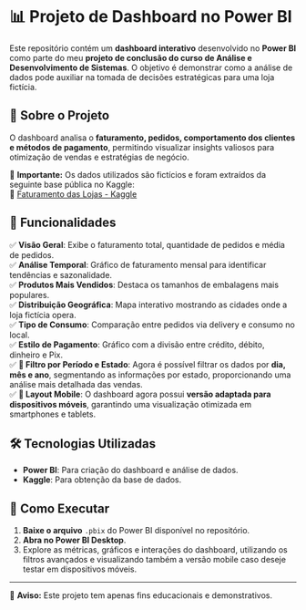 # 📊 Projeto de Dashboard no Power BI

Este repositório contém um **dashboard interativo** desenvolvido no **Power BI** como parte do meu **projeto de conclusão do curso de Análise e Desenvolvimento de Sistemas**. O objetivo é demonstrar como a análise de dados pode auxiliar na tomada de decisões estratégicas para uma loja fictícia.

## 📌 Sobre o Projeto

O dashboard analisa o **faturamento, pedidos, comportamento dos clientes e métodos de pagamento**, permitindo visualizar insights valiosos para otimização de vendas e estratégias de negócio.

📢 **Importante:** Os dados utilizados são fictícios e foram extraídos da seguinte base pública no Kaggle:  
🔗 [Faturamento das Lojas - Kaggle](https://www.kaggle.com/datasets/adrianosantosdev/faturamento-das-lojas)

## 🔹 Funcionalidades

✅ **Visão Geral**: Exibe o faturamento total, quantidade de pedidos e média de pedidos.  
✅ **Análise Temporal**: Gráfico de faturamento mensal para identificar tendências e sazonalidade.  
✅ **Produtos Mais Vendidos**: Destaca os tamanhos de embalagens mais populares.  
✅ **Distribuição Geográfica**: Mapa interativo mostrando as cidades onde a loja fictícia opera.  
✅ **Tipo de Consumo**: Comparação entre pedidos via delivery e consumo no local.  
✅ **Estilo de Pagamento**: Gráfico com a divisão entre crédito, débito, dinheiro e Pix.  
✅ **📅 Filtro por Período e Estado**: Agora é possível filtrar os dados por **dia, mês e ano**, segmentando as informações por estado, proporcionando uma análise mais detalhada das vendas.  
✅ **📱 Layout Mobile**: O dashboard agora possui **versão adaptada para dispositivos móveis**, garantindo uma visualização otimizada em smartphones e tablets.

## 🛠️ Tecnologias Utilizadas

- **Power BI**: Para criação do dashboard e análise de dados.
- **Kaggle**: Para obtenção da base de dados.

## 🚀 Como Executar

1. **Baixe o arquivo** `.pbix` do Power BI disponível no repositório.
2. **Abra no Power BI Desktop**.
3. Explore as métricas, gráficos e interações do dashboard, utilizando os filtros avançados e visualizando também a versão mobile caso deseje testar em dispositivos móveis.

---

📌 **Aviso:** Este projeto tem apenas fins educacionais e demonstrativos.
